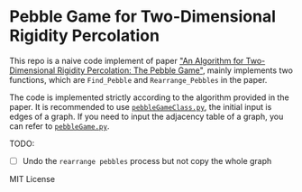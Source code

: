 # Pebble Game for Two-Dimensional Rigidity Percolation

This repo is a naive code implement of paper ["An Algorithm for Two-Dimensional Rigidity Percolation: The Pebble Game"](https://pdfs.semanticscholar.org/4783/4fa63ceb304a0516d5d19f04992f12616f6a.pdf), mainly implements two functions, which are `Find_Pebble` and `Rearrange_Pebbles` in the paper.

The code is implemented strictly according to the algorithm provided in the paper. It is recommended to use [`pebbleGameClass.py`](./pebbleGameClass.py), the initial input is edges of a graph. If you need to input the adjacency table of a graph, you can refer to [`pebbleGame.py`](./pebbleGame.py).

TODO:
- [ ] Undo the `rearrange pebbles` process but not copy the whole graph

MIT License
